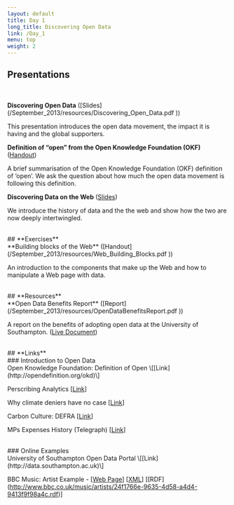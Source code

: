 ```yaml
---
layout: default
title: Day 1
long_title: Discovering Open Data
link: /Day_1
menu: top
weight: 2
---
```


## **Presentations**
<br>

**Discovering Open Data** ([Slides] (/September_2013/resources/Discovering_Open_Data.pdf ))

This presentation introduces the open data movement, the impact it is having and the global supporters.
  
**Definition of “open” from the Open Knowledge Foundation (OKF)** ([Handout](/September_2013/resources/Open_Definition.pdf ))

A brief summarisation of the Open Knowledge Foundation (OKF) definition of ‘open’. We ask the question about how much the open data movement is following this definition.
 
**Discovering Data on the Web** ([Slides](/September_2013/resources/Discovering_Data.pdf ))

We introduce the history of data and the the web and show how the two are now deeply intertwingled.

<br>
## **Exercises**
<br> 
**Building blocks of the Web** ([Handout](/September_2013/resources/Web_Building_Blocks.pdf ))

An introduction to the components that make up the Web and how to manipulate a Web page with data.

<br>
## **Resources**
<br> 
**Open Data Benefits Report** ([Report](/September_2013/resources/OpenDataBenefitsReport.pdf ))

A report on the benefits of adopting open data at the University of Southampton. ([Live Document](https://docs.google.com/document/d/1tvtjukkh9ZPEMnRXMqoWEM-X3LX9GRbY8XbjPtpnwSE/edit#heading=h.oa1z7ovuqhwz ))

<br>
## **Links**
<br>
### Introduction to Open Data
<br>
Open Knowledge Foundation: Definition of Open \[[Link](http://opendefinition.org/okd)\]

Perscribing Analytics \[[Link](http://www.theodi.org/news/prescription-savings-worth-millions-identified-odi-incubated-company)\]

Why climate deniers have no case \[[Link](http://www.desmogblog.com/2012/11/15/why-climate-deniers-have-no-credibility-science-one-pie-chart)\]

Carbon Culture: DEFRA \[[Link](http://www.carbonculture.net/orgs/defra/)\]

MPs Expenses History (Telegraph) \[[Link](http://www.telegraph.co.uk/news/newstopics/mps-expenses/)\]

<br>
### Online Examples
<br>
University of Southampton Open Data Portal \[[Link](http://data.southampton.ac.uk)\]

BBC Music: Artist Example - \[[Web Page](http://www.bbc.co.uk/music/artists/24f1766e-9635-4d58-a4d4-9413f9f98a4c)\] \[[XML](http://www.bbc.co.uk/music/artists/24f1766e-9635-4d58-a4d4-9413f9f98a4c.xml)\] \[[RDF] (http://www.bbc.co.uk/music/artists/24f1766e-9635-4d58-a4d4-9413f9f98a4c.rdf)\]
